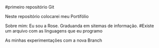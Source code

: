 #primeiro repositório Git

Neste repositório colocarei meu Portifólio

Sobre mim:
	Eu sou a Rose.
	Graduanda em sitemas de informação.
	#Existe um arquivo com as linguagens que eu programo
	
As minhas experimentações com a nova Branch
